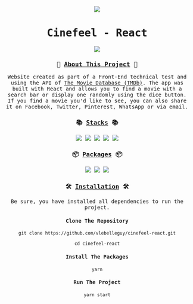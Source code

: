 <div align="center">
<samp>
<img src="https://i.ibb.co/1sM4PjV/cinefeel-logo.png">
<h1>Cinefeel - React</h1>
<img src="https://i.ibb.co/6wVzrDT/cinefeel-mockup.gif">
<h3>🍿 <ins>About This Project</ins> 🍿</h3>
<p>Website created as part of a Front-End technical test and using the API of <a href="https://www.themoviedb.org/">The Movie Database (TMDb)</a>. The app was built with React and allows you to find a movie with a search bar or display one randomly using the dice button. If you find a movie you'd like to see, you can also share it on Facebook, Twitter, Pinterest, WhatsApp or via email.</p>
<h3>📚 <ins>Stacks</ins> 📚</h3>
<img src="https://img.shields.io/badge/-JavaScript-ffd32a?style=for-the-badge&logo=JavaScript&logoColor=black">
<img src="https://img.shields.io/badge/-React-ffd32a?style=for-the-badge&logo=React&logoColor=black">
<img src="https://img.shields.io/badge/-HTML5-ffd32a?style=for-the-badge&logo=HTML5&logoColor=black">
<img src="https://img.shields.io/badge/-CSS3-ffd32a?style=for-the-badge&logo=CSS3&logoColor=black">
<img src="https://img.shields.io/badge/-Netlify-ffd32a?style=for-the-badge&logo=Netlify&logoColor=black">
<h3>📦 <ins>Packages</ins> 📦</h3>
<img src="https://img.shields.io/badge/-axios-ffd32a?style=for-the-badge">
<img src="https://img.shields.io/badge/-react--icons-ffd32a?style=for-the-badge">
<img src="https://img.shields.io/badge/-react--share-ffd32a?style=for-the-badge">
<h3>🛠️ <ins>Installation</ins> 🛠️</h3>
<p>Be sure, you have installed all dependencies to run the project.</p>
<h4>Clone The Repository</h4>

`git clone https://github.com/vlebelleguy/cinefeel-react.git`
      
`cd cinefeel-react`
      
<h4>Install The Packages</h4>
      
`yarn`
      
<h4>Run The Project</h4>
      
`yarn start`
</samp>
</div>
